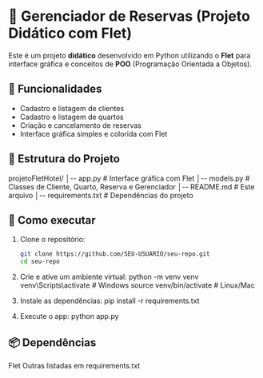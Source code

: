# 🏨 Gerenciador de Reservas (Projeto Didático com Flet)

Este é um projeto **didático** desenvolvido em Python utilizando o **Flet** para interface gráfica e conceitos de **POO** (Programação Orientada a Objetos).

## 🚀 Funcionalidades
- Cadastro e listagem de clientes
- Cadastro e listagem de quartos
- Criação e cancelamento de reservas
- Interface gráfica simples e colorida com Flet

## 📂 Estrutura do Projeto
projetoFletHotel/
│-- app.py # Interface gráfica com Flet
│-- models.py # Classes de Cliente, Quarto, Reserva e Gerenciador
│-- README.md # Este arquivo
│-- requirements.txt # Dependências do projeto

## 🔧 Como executar
1. Clone o repositório:
   ```bash
   git clone https://github.com/SEU-USUARIO/seu-repo.git
   cd seu-repo

2. Crie e ative um ambiente virtual:
    python -m venv venv
    venv\Scripts\activate      # Windows
    source venv/bin/activate   # Linux/Mac

3. Instale as dependências:
    pip install -r requirements.txt

4. Execute o app:
    python app.py

## 📦 Dependências
Flet
Outras listadas em requirements.txt


